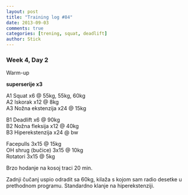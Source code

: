 ```yaml
---
layout: post
title: "Training log #84"
date: 2013-09-03
comments: true
categories: [trening, squat, deadlift]
author: Stick
---
```



### Week 4, Day 2  

Warm-up   

**superserije x3**   

A1 Squat x6 @ 55kg, 55kg, 60kg   
A2 Iskorak x12 @ 8kg    
A3 Nožna ekstenzija x24 @ 15kg    

B1 Deadlift x6 @ 90kg   
B2 Nožna fleksija x12 @ 40kg    
B3 Hiperekstenzija x24 @ bw   

Facepulls 3x15 @ 15kg    
OH shrug (bučice) 3x15 @ 10kg   
Rotatori 3x15 @ 5kg   

Brzo hodanje na kosoj traci 20 min.  

Zadnji čučanj uspio odradit sa 60kg, kilaža s kojom sam radio desetke u prethodnom programu. Standardno klanje na hiperekstenziji.  